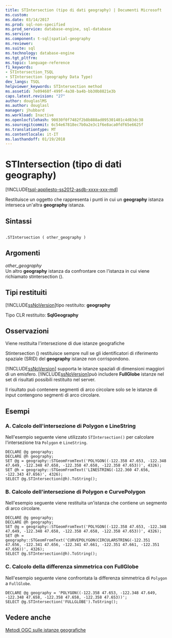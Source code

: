 ```yaml
---
title: STIntersection (tipo di dati geography) | Documenti Microsoft
ms.custom: 
ms.date: 03/14/2017
ms.prod: sql-non-specified
ms.prod_service: database-engine, sql-database
ms.service: 
ms.component: t-sql|spatial-geography
ms.reviewer: 
ms.suite: sql
ms.technology: database-engine
ms.tgt_pltfrm: 
ms.topic: language-reference
f1_keywords:
- STIntersection_TSQL
- STIntersection (geography Data Type)
dev_langs: TSQL
helpviewer_keywords: STIntersection method
ms.assetid: 7e09468f-499f-4a38-ba4b-bb30b8821e3b
caps.latest.revision: "27"
author: douglaslMS
ms.author: douglasl
manager: jhubbard
ms.workload: Inactive
ms.openlocfilehash: 90030f0f7482f2b8b888ad095301401c4d83dc38
ms.sourcegitcommit: 6c54e67818ec7b0a2e3c1f6e8aca0fdf65e6625f
ms.translationtype: MT
ms.contentlocale: it-IT
ms.lasthandoff: 01/19/2018
---
```

# <a name="stintersection-geography-data-type"></a>STIntersection (tipo di dati geography)
[!INCLUDE[tsql-appliesto-ss2012-asdb-xxxx-xxx-md](../../includes/tsql-appliesto-ss2012-asdb-xxxx-xxx-md.md)]

  Restituisce un oggetto che rappresenta i punti in cui un **geography** istanza interseca un'altra **geography** istanza.  
  
## <a name="syntax"></a>Sintassi  
  
```  
  
.STIntersection ( other_geography )  
```  
  
## <a name="arguments"></a>Argomenti  
 *other_geography*  
 Un altro **geography** istanza da confrontare con l'istanza in cui viene richiamato stintersection ().  
  
## <a name="return-types"></a>Tipi restituiti  
 [!INCLUDE[ssNoVersion](../../includes/ssnoversion-md.md)]tipo restituito: **geography**  
  
 Tipo CLR restituito: **SqlGeography**  
  
## <a name="remarks"></a>Osservazioni  
 Viene restituita l'intersezione di due istanze geografiche  
  
 Stintersection () restituisce sempre null se gli identificatori di riferimento spaziale (SRID) del **geography** istanze non corrispondono.  
  
 [!INCLUDE[ssNoVersion](../../includes/ssnoversion-md.md)] supporta le istanze spaziali di dimensioni maggiori di un emisfero. [!INCLUDE[ssNoVersion](../../includes/ssnoversion-md.md)]può includere **FullGlobe** istanze nel set di risultati possibili restituito nel server.  
  
 Il risultato può contenere segmenti di arco circolare solo se le istanze di input contengono segmenti di arco circolare.  
  
## <a name="examples"></a>Esempi  
  
### <a name="a-computing-the-intersection-of-a-polygon-and-a-linestring"></a>A. Calcolo dell'intersezione di Polygon e LineString  
 Nell'esempio seguente viene utilizzato `STIntersection()` per calcolare l'intersezione tra `Polygon` e `LineString`.  
  
```  
DECLARE @g geography;  
DECLARE @h geography;  
SET @g = geography::STGeomFromText('POLYGON((-122.358 47.653, -122.348 47.649, -122.348 47.658, -122.358 47.658, -122.358 47.653))', 4326);  
SET @h = geography::STGeomFromText('LINESTRING(-122.360 47.656, -122.343 47.656)', 4326);  
SELECT @g.STIntersection(@h).ToString();  
```  
  
### <a name="b-computing-the-intersection-of-a-polygon-and-a-curvepolygon"></a>B. Calcolo dell'intersezione di Polygon e CurvePolygon  
 Nell'esempio seguente viene restituita un'istanza che contiene un segmento di arco circolare.  
  
```  
DECLARE @g geography;  
DECLARE @h geography;  
SET @g = geography::STGeomFromText('POLYGON((-122.358 47.653, -122.348 47.649, -122.348 47.658, -122.358 47.658, -122.358 47.653))', 4326);  
SET @h = geography::STGeomFromText('CURVEPOLYGON(CIRCULARSTRING(-122.351 47.656, -122.341 47.656, -122.341 47.661, -122.351 47.661, -122.351 47.656))', 4326);  
SELECT @g.STIntersection(@h).ToString();  
```  
  
### <a name="c-computing-the-symmetric-difference-with-fullglobe"></a>C. Calcolo della differenza simmetrica con FullGlobe  
 Nell'esempio seguente viene confrontata la differenza simmetrica di `Polygon` a `FullGlobe`.  
  
```  
DECLARE @g geography = 'POLYGON((-122.358 47.653, -122.348 47.649, -122.348 47.658, -122.358 47.658, -122.358 47.653))';  
SELECT @g.STIntersection('FULLGLOBE').ToString();  
```  
  
## <a name="see-also"></a>Vedere anche  
 [Metodi OGC sulle istanze geografiche](../../t-sql/spatial-geography/ogc-methods-on-geography-instances.md)  
  
  
